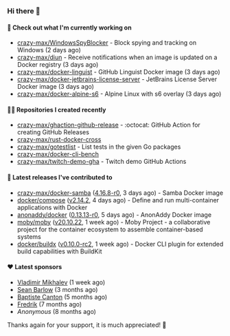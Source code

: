 ### Hi there 👋

#### 👷 Check out what I'm currently working on

- [crazy-max/WindowsSpyBlocker](https://github.com/crazy-max/WindowsSpyBlocker) - Block spying and tracking on Windows (2 days ago)
- [crazy-max/diun](https://github.com/crazy-max/diun) - Receive notifications when an image is updated on a Docker registry (3 days ago)
- [crazy-max/docker-linguist](https://github.com/crazy-max/docker-linguist) - GitHub Linguist Docker image (3 days ago)
- [crazy-max/docker-jetbrains-license-server](https://github.com/crazy-max/docker-jetbrains-license-server) - JetBrains License Server Docker image (3 days ago)
- [crazy-max/docker-alpine-s6](https://github.com/crazy-max/docker-alpine-s6) - Alpine Linux with s6 overlay (3 days ago)

#### 👨‍💻 Repositories I created recently

- [crazy-max/ghaction-github-release](https://github.com/crazy-max/ghaction-github-release) - :octocat: GitHub Action for creating GitHub Releases
- [crazy-max/rust-docker-cross](https://github.com/crazy-max/rust-docker-cross)
- [crazy-max/gotestlist](https://github.com/crazy-max/gotestlist) - List tests in the given Go packages
- [crazy-max/docker-cli-bench](https://github.com/crazy-max/docker-cli-bench)
- [crazy-max/twitch-demo-gha](https://github.com/crazy-max/twitch-demo-gha) - Twitch demo GitHub Actions

#### 🚀 Latest releases I've contributed to

- [crazy-max/docker-samba](https://github.com/crazy-max/docker-samba) ([4.16.8-r0](https://github.com/crazy-max/docker-samba/releases/tag/4.16.8-r0), 3 days ago) - Samba Docker image
- [docker/compose](https://github.com/docker/compose) ([v2.14.2](https://github.com/docker/compose/releases/tag/v2.14.2), 4 days ago) - Define and run multi-container applications with Docker
- [anonaddy/docker](https://github.com/anonaddy/docker) ([0.13.13-r0](https://github.com/anonaddy/docker/releases/tag/0.13.13-r0), 5 days ago) - AnonAddy Docker image
- [moby/moby](https://github.com/moby/moby) ([v20.10.22](https://github.com/moby/moby/releases/tag/v20.10.22), 1 week ago) - Moby Project - a collaborative project for the container ecosystem to assemble container-based systems
- [docker/buildx](https://github.com/docker/buildx) ([v0.10.0-rc2](https://github.com/docker/buildx/releases/tag/v0.10.0-rc2), 1 week ago) - Docker CLI plugin for extended build capabilities with BuildKit

#### ❤️ Latest sponsors
- [Vladimir Mikhalev](https://github.com/heyValdemar) (1 week ago)
- [Sean Barlow](https://github.com/woolrab6) (3 months ago)
- [Baptiste Canton](https://github.com/batmac) (5 months ago)
- [Fredrik](https://github.com/fredrikscode) (7 months ago)
- _Anonymous_ (8 months ago)

Thanks again for your support, it is much appreciated! 🙏
